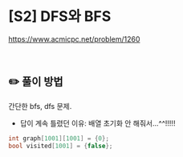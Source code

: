 # [S2] DFS와 BFS

https://www.acmicpc.net/problem/1260

</br>

## ✏️ 풀이 방법
간단한 bfs, dfs 문제.

* 답이 계속 틀렸던 이유: 배열 초기화 안 해줘서...^^!!!!!

```c++
int graph[1001][1001] = {0};
bool visited[1001] = {false};
```

<br/>

